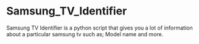 # Samsung_TV_Identifier
Samsung TV Identifier is a python script that gives you a lot of information about a particular samsung tv such as; Model name and more.
